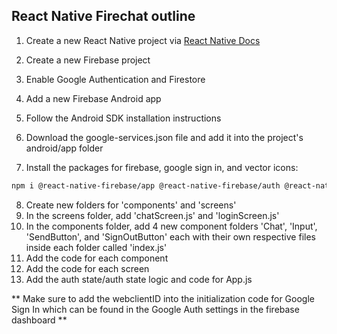 ## React Native Firechat outline

1. Create a new React Native project via [React Native Docs](https://reactnative.dev/docs/next/environment-setup)

2. Create a new Firebase project
3. Enable Google Authentication and Firestore
4. Add a new Firebase Android app
5. Follow the Android SDK installation instructions
6. Download the google-services.json file and add it into the project's android/app folder
7. Install the packages for firebase, google sign in, and vector icons:

```sh
npm i @react-native-firebase/app @react-native-firebase/auth @react-native-firebase/firestore @react-native-google-signin/google-signin react-native-vector-icons
```

8. Create new folders for 'components' and 'screens'
9. In the screens folder, add 'chatScreen.js' and 'loginScreen.js'
10. In the components folder, add 4 new component folders 'Chat', 'Input', 'SendButton', and 'SignOutButton' each with their own respective files inside each folder called 'index.js'
11. Add the code for each component
12. Add the code for each screen
13. Add the auth state/auth state logic and code for App.js

** Make sure to add the webclientID into the initialization code for Google Sign In which can be found in the Google Auth settings in the firebase dashboard **
